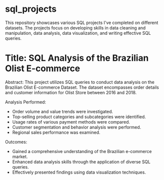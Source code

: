 # sql_projects
This repository showcases various SQL projects I've completed on different datasets. The projects focus on developing skills in data cleaning and manipulation, data analysis, data visualization, and writing effective SQL queries. 


# Title: SQL Analysis of the Brazilian Olist E-commerce

Abstract:
This project utilizes SQL queries to conduct data analysis on the Brazilian Olist E-commerce Dataset. The dataset encompasses order details and customer information for Olist Store between 2016 and 2018.

Analysis Performed:
* Order volume and value trends were investigated.
* Top-selling product categories and subcategories were identified.
* Usage rates of various payment methods were compared.
* Customer segmentation and behavior analysis were performed.
* Regional sales performance was examined.

Outcomes:
* Gained a comprehensive understanding of the Brazilian e-commerce market.
* Enhanced data analysis skills through the application of diverse SQL queries.
* Effectively presented findings using data visualization techniques.


